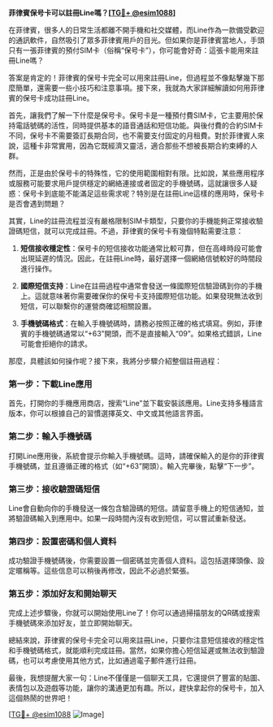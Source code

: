 **菲律賓保号卡可以註冊Line嗎？[[TG💪+ @esim1088](https://t.me/s/esim1088)]**

在菲律賓，很多人的日常生活都離不開手機和社交媒體，而Line作為一款備受歡迎的通訊軟件，自然吸引了眾多菲律賓用戶的目光。但如果你是菲律賓當地人，手頭只有一張菲律賓的預付SIM卡（俗稱“保号卡”），你可能會好奇：這張卡能用來註冊Line嗎？

答案是肯定的！菲律賓的保号卡完全可以用來註冊Line，但過程並不像點擊幾下那麼簡單，還需要一些小技巧和注意事項。接下來，我就為大家詳細解讀如何用菲律賓的保号卡成功註冊Line。

首先，讓我們了解一下什麼是保号卡。保号卡是一種預付費SIM卡，它主要用於保持電話號碼的活性，同時提供基本的語音通話和短信功能。與後付費的合約SIM卡不同，保号卡不需要簽訂長期合同，也不需要支付固定的月租費。對於菲律賓人來說，這種卡非常實用，因為它既經濟又靈活，適合那些不想被長期合約束縛的人群。

然而，正是由於保号卡的特殊性，它的使用範圍相對有限。比如說，某些應用程序或服務可能要求用戶提供穩定的網絡連接或者固定的手機號碼，這就讓很多人疑惑：保号卡到底能不能滿足這些需求呢？特別是在註冊Line這樣的應用時，保号卡是否會遇到問題？

其實，Line的註冊流程並沒有嚴格限制SIM卡類型，只要你的手機能夠正常接收驗證碼短信，就可以完成註冊。不過，菲律賓的保号卡有幾個特點需要注意：

1. **短信接收穩定性**：保号卡的短信接收功能通常比較可靠，但在高峰時段可能會出現延遲的情況。因此，在註冊Line時，最好選擇一個網絡信號較好的時間段進行操作。
   
2. **國際短信支持**：Line在註冊過程中通常會發送一條國際短信驗證碼到你的手機上。這就意味著你需要確保你的保号卡支持國際短信功能。如果發現無法收到短信，可以聯繫你的運營商確認相關設置。

3. **手機號碼格式**：在輸入手機號碼時，請務必按照正確的格式填寫。例如，菲律賓的手機號碼通常以“+63”開頭，而不是直接輸入“09”。如果格式錯誤，Line可能會拒絕你的請求。

那麼，具體該如何操作呢？接下來，我將分步驟介紹整個註冊過程：

### 第一步：下載Line應用

首先，打開你的手機應用商店，搜索“Line”並下載安裝該應用。Line支持多種語言版本，你可以根據自己的習慣選擇英文、中文或其他語言界面。

### 第二步：輸入手機號碼

打開Line應用後，系統會提示你輸入手機號碼。這時，請確保輸入的是你的菲律賓手機號碼，並且遵循正確的格式（如“+63”開頭）。輸入完畢後，點擊“下一步”。

### 第三步：接收驗證碼短信

Line會自動向你的手機發送一條包含驗證碼的短信。請留意手機上的短信通知，並將驗證碼輸入到應用中。如果一段時間內沒有收到短信，可以嘗試重新發送。

### 第四步：設置密碼和個人資料

成功驗證手機號碼後，你需要設置一個密碼並完善個人資料。這包括選擇頭像、設定暱稱等。這些信息可以稍後再修改，因此不必過於緊張。

### 第五步：添加好友和開始聊天

完成上述步驟後，你就可以開始使用Line了！你可以通過掃描朋友的QR碼或搜索手機號碼來添加好友，並立即開始聊天。

總結來說，菲律賓的保号卡完全可以用來註冊Line，只要你注意短信接收的穩定性和手機號碼格式，就能順利完成註冊。當然，如果你擔心短信延遲或無法收到驗證碼，也可以考慮使用其他方式，比如通過電子郵件進行註冊。

最後，我想提醒大家一句：Line不僅僅是一個聊天工具，它還提供了豐富的貼圖、表情包以及遊戲等功能，讓你的溝通更加有趣。所以，趕快拿起你的保号卡，加入這個熱鬧的世界吧！

[[TG💪+ @esim1088](https://t.me/s/esim1088) ![Image](https://i.postimg.cc/4NQfJmqS/Snipaste-2025-05-13-00-14-12.png)]